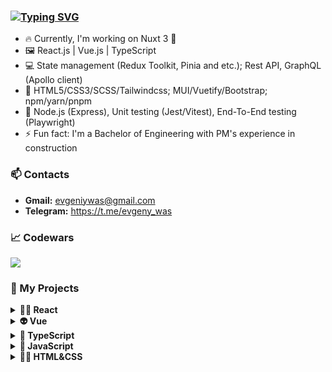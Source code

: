 ### [![Typing SVG](https://readme-typing-svg.herokuapp.com?font=Fira+Code&pause=1000&width=495&color=000000&lines=Hello!+My+name+is+Yauheni+Vasiukevich+%F0%9F%91%8B)](https://git.io/typing-svg)

- 🔥 Currently, I'm working on Nuxt 3 🚀
- 🖼️ React.js | Vue.js | TypeScript
- 💻 State management (Redux Toolkit, Pinia and etc.); Rest API, GraphQL (Apollo client)
- 🧰 HTML5/CSS3/SCSS/Tailwindcss; MUI/Vuetify/Bootstrap; npm/yarn/pnpm
- 🔧 Node.js (Express), Unit testing (Jest/Vitest), End-To-End testing (Playwright)
- ⚡ Fun fact: I'm a Bachelor of Engineering with PM's experience in construction

### 📫 Contacts 
- **Gmail:** evgeniywas@gmail.com
- **Telegram:** https://t.me/evgeny_was

### 📈 Codewars
<img src='https://www.codewars.com/users/EvgenyWas/badges/large'>


### 🔑 My Projects

<details><summary><b>👨‍💻  React</b></summary>
  
  <ul>
    <li><a href="https://github.com/EvgenyWas/scheduler-fe">Scheduler (in progress)</a></li>
    <li><a href="https://github.com/EvgenyWas/online-shop">Online shop</a></li>
    <li><a href="https://github.com/EvgenyWas/triphouse">TripHouse</a></li>
    <li><a href="https://github.com/EvgenyWas/quiz-app">Quiz App</a></li>
    <li><a href="https://github.com/EvgenyWas/currency-converter">Currency Converter</a></li>
    <li><a href="https://github.com/EvgenyWas/tenzies-game">Tenzies game</a></li>
    <li><a href="https://github.com/EvgenyWas/meme-generator">Meme generator</a></li>
  </ul>
</details>

<details><summary><b>👽 Vue</b></summary>
  
  <ul>
    <li><a href="https://github.com/EvgenyWas/modnikky">Modnikky online store</a></li>
    <li><a href="https://github.com/EvgenyWas/simple-cloud-app">Simple cloud app</a></li>
  </ul>
</details>

<details><summary><b>🤖  TypeScript</b></summary>
  
  <ul>
    <li><a href="https://github.com/EvgenyWas/finance-logger">Finance logger</a></li>
    <li><a href="https://github.com/EvgenyWas/Weather-App">Weather App</a></li>
  </ul>
</details>

<details><summary><b>👾  JavaScript</b></summary>
  
  <ul>
    <li><a href="https://github.com/EvgenyWas/spravello">Spravello</a></li>
    <li><a href="https://github.com/EvgenyWas/aim-game">Aim game</a></li>
    <li><a href="https://github.com/EvgenyWas/todo-list">Improved Simple Todo List</a></li>
    <li><a href="https://github.com/EvgenyWas/hover-board">Hover board</a></li>
    <li><a href="https://github.com/EvgenyWas/gallery-of-cards">Gallery of cards</a></li>
    <li><a href="https://github.com/EvgenyWas/slider">Slider</a></li>
    <li><a href="https://github.com/EvgenyWas/simple-drag-n-drop">Simple drag&drop</a></li>
    <li><a href="https://github.com/EvgenyWas/simple-timer">Simple timer</a></li>
  </ul>
</details>

<details><summary><b>👨‍🚀  HTML&CSS</b></summary>
  
  <ul>
    <li><a href="https://github.com/EvgenyWas/VK-dashboard">The page of app with using CSS Grid</a></li>
    <li><a href="https://github.com/EvgenyWas/The-space-travel-website">The space travel website</a></li>
    <li><a href="https://github.com/EvgenyWas/Landingpage-LaslesVPN">The landing page</a></li>
    <li><a href="https://github.com/EvgenyWas/Simple-Landing-Page">Easy responsive web page</a></li>
  </ul>
</details>
